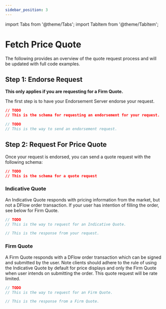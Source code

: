 ```yaml
---
sidebar_position: 3
---
```


import Tabs from '@theme/Tabs';
import TabItem from '@theme/TabItem';

# Fetch Price Quote

The following provides an overview of the quote request process and will be updated with full code examples.

## Step 1: Endorse Request

**This only applies if you are requesting for a Firm Quote.**

The first step is to have your Endorsement Server endorse your request.

```json
// TODO
// This is the schema for requesting an endorsement for your request.
```

<Tabs>
<TabItem value="ts" label="TypeScript">

```ts
// TODO
// This is the way to send an endorsement request.
```

</TabItem>

</Tabs>

## Step 2: Request For Price Quote

Once your request is endorsed, you can send a quote request with the following schema:

```json
// TODO
// This is the schema for a quote request
```

### Indicative Quote

An Indicative Quote responds with pricing information from the market, but not a DFlow order transaction. If your user has intention of filling the order, see below for Firm Quote.

<Tabs>
<TabItem value="ts" label="TypeScript">

```ts
// TODO
// This is the way to request for an Indicative Quote.

// This is the response from your request.
```

</TabItem>

</Tabs>

### Firm Quote

A Firm Quote responds with a DFlow order transaction which can be signed and submitted by the user. Note clients should adhere to the rule of using the Indicative Quote by default for price displays and only the Firm Quote when user intends on submitting the order. This quote request will be rate limited.

<Tabs>
<TabItem value="ts" label="TypeScript">

```ts
// TODO
// This is the way to request for an Firm Quote.

// This is the response from a Firm Quote.
```

</TabItem>

</Tabs>
